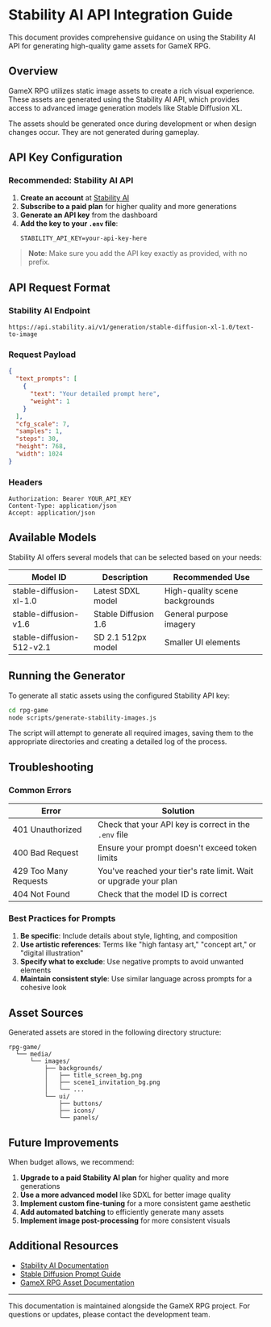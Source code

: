 # Stability AI API Integration Guide

This document provides comprehensive guidance on using the Stability AI API for generating high-quality game assets for GameX RPG.

## Overview

GameX RPG utilizes static image assets to create a rich visual experience. These assets are generated using the Stability AI API, which provides access to advanced image generation models like Stable Diffusion XL.

The assets should be generated once during development or when design changes occur. They are not generated during gameplay.

## API Key Configuration

### Recommended: Stability AI API

1. **Create an account** at [Stability AI](https://platform.stability.ai/)
2. **Subscribe to a paid plan** for higher quality and more generations
3. **Generate an API key** from the dashboard
4. **Add the key to your `.env` file**:
   ```
   STABILITY_API_KEY=your-api-key-here
   ```

> **Note**: Make sure you add the API key exactly as provided, with no prefix.

## API Request Format

### Stability AI Endpoint

```
https://api.stability.ai/v1/generation/stable-diffusion-xl-1.0/text-to-image
```

### Request Payload

```json
{
  "text_prompts": [
    {
      "text": "Your detailed prompt here",
      "weight": 1
    }
  ],
  "cfg_scale": 7,
  "samples": 1,
  "steps": 30,
  "height": 768,
  "width": 1024
}
```

### Headers

```
Authorization: Bearer YOUR_API_KEY
Content-Type: application/json
Accept: application/json
```

## Available Models

Stability AI offers several models that can be selected based on your needs:

| Model ID | Description | Recommended Use |
|----------|-------------|-----------------|
| stable-diffusion-xl-1.0 | Latest SDXL model | High-quality scene backgrounds |
| stable-diffusion-v1.6 | Stable Diffusion 1.6 | General purpose imagery |
| stable-diffusion-512-v2.1 | SD 2.1 512px model | Smaller UI elements |

## Running the Generator

To generate all static assets using the configured Stability API key:

```bash
cd rpg-game
node scripts/generate-stability-images.js
```

The script will attempt to generate all required images, saving them to the appropriate directories and creating a detailed log of the process.

## Troubleshooting

### Common Errors

| Error | Solution |
|-------|----------|
| 401 Unauthorized | Check that your API key is correct in the `.env` file |
| 400 Bad Request | Ensure your prompt doesn't exceed token limits |
| 429 Too Many Requests | You've reached your tier's rate limit. Wait or upgrade your plan |
| 404 Not Found | Check that the model ID is correct |

### Best Practices for Prompts

1. **Be specific**: Include details about style, lighting, and composition
2. **Use artistic references**: Terms like "high fantasy art," "concept art," or "digital illustration"
3. **Specify what to exclude**: Use negative prompts to avoid unwanted elements
4. **Maintain consistent style**: Use similar language across prompts for a cohesive look

## Asset Sources

Generated assets are stored in the following directory structure:

```
rpg-game/
  └── media/
      └── images/
          ├── backgrounds/
          │   ├── title_screen_bg.png
          │   ├── scene1_invitation_bg.png
          │   └── ...
          └── ui/
              ├── buttons/
              ├── icons/
              └── panels/
```

## Future Improvements

When budget allows, we recommend:

1. **Upgrade to a paid Stability AI plan** for higher quality and more generations
2. **Use a more advanced model** like SDXL for better image quality
3. **Implement custom fine-tuning** for a more consistent game aesthetic
4. **Add automated batching** to efficiently generate many assets
5. **Implement image post-processing** for more consistent visuals

## Additional Resources

- [Stability AI Documentation](https://platform.stability.ai/docs/api-reference)
- [Stable Diffusion Prompt Guide](https://stability.ai/blog/how-to-write-prompts-for-stable-diffusion)
- [GameX RPG Asset Documentation](ember-throne-asset-registry.md)

---

This documentation is maintained alongside the GameX RPG project. For questions or updates, please contact the development team. 
